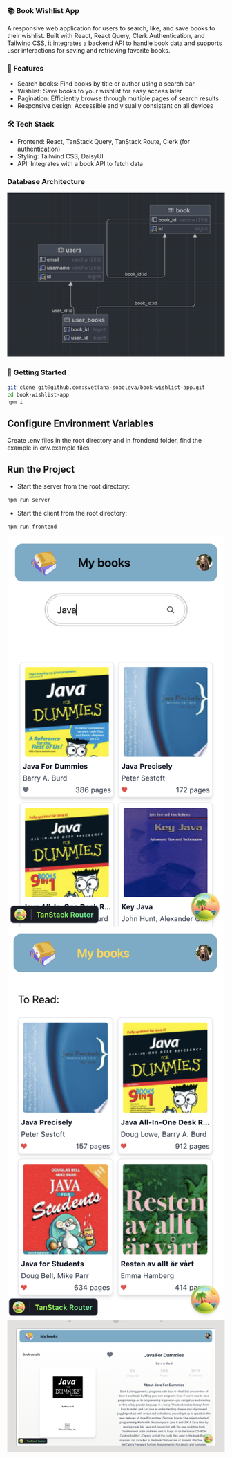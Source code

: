 ### 📚 Book Wishlist App

A responsive web application for users to search, like, and save books to their wishlist. Built with React, React Query, Clerk Authentication, and Tailwind CSS, it integrates a backend API to handle book data and supports user interactions for saving and retrieving favorite books.

### 🚀 Features

- Search books: Find books by title or author using a search bar
- Wishlist: Save books to your wishlist for easy access later
- Pagination: Efficiently browse through multiple pages of search results
- Responsive design: Accessible and visually consistent on all devices

### 🛠 Tech Stack

- Frontend: React, TanStack Query, TanStack Route, Clerk (for authentication)
- Styling: Tailwind CSS, DaisyUI
- API: Integrates with a book API to fetch data

### Database Architecture

![Screenshot](diagram.png)

### 🚀 Getting Started

```bash
git clone git@github.com:svetlana-soboleva/book-wishlist-app.git
cd book-wishlist-app
npm i
```

## Configure Environment Variables

Create .env files in the root directory and in frondend folder, find the example in env.example files

## Run the Project

- Start the server from the root directory:

```bash
npm run server
```

- Start the client from the root directory:

```bash
npm run frontend
```

![Screenshot](Screenshot_2.png)
![Screenshot](Screenshot_3.png)
![Screenshot](Screenshot_1.png)
